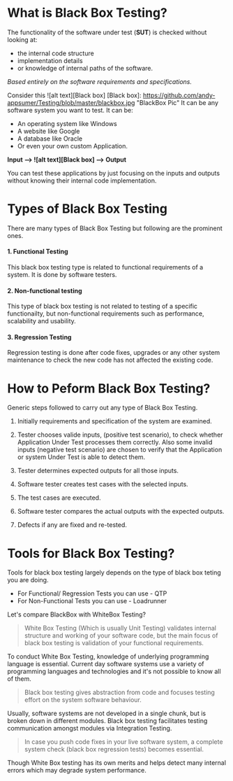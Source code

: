 # What is Black Box Testing?

The functionality of the software under test (**SUT**) is checked without looking at: 
* the internal code structure
* implementation details 
* or knowledge of internal paths of the software.

 *Based entirely on the software requirements and specifications.*

Consider this 
![alt text][Black box]
[Black box]:  https://github.com/andy-appsumer/Testing/blob/master/blackbox.jpg "BlackBox Pic"
It can be any software system you want to test.
It can be:
- An operating system like Windows
- A website like Google
- A database like Oracle
- Or even your own custom Application.

**Input &#10230; ![alt text][Black box] &#10230; Output**

You can test these applications by just focusing on the inputs and outputs without knowing their internal code implementation.

# Types of Black Box Testing
There are many types of Black Box Testing but following are the prominent ones.

#### 1. Functional Testing
This black box testing type is related to functional requirements of a system. It is done by software testers.

#### 2. Non-functional testing
This type of black box testing is not related to testing of a specific functionailty, but non-functional requirements such as performance, scalability and usability. 

#### 3. Regression Testing
Regression testing is done after code fixes, upgrades or any other system maintenance to check the new code has not affected the existing code.

# How to Peform Black Box Testing?
Generic steps followed to carry out any type of Black Box Testing.

1. Initially requirements and specification of the system are examined. 

2. Tester chooses valide inputs, (positive test scenario), to check whether Application Under Test processes them correctly. Also some invalid inputs (negative test scenario) are chosen to verify that the Application or system Under Test is able to detect them.

3. Tester determines expected outputs for all those inputs.

4. Software tester creates test cases with the selected inputs.

5. The test cases are executed.

6. Software tester compares the actual outputs with the expected outputs.

7. Defects if any are fixed and re-tested.

# Tools for Black Box Testing?
Tools for black box testing largely depends on the type of black box teting you are doing.

- For Functional/ Regression Tests you can use - QTP
- For Non-Functional Tests you can use - Loadrunner

Let's compare BlackBox with WhiteBox Testing?

> White Box Testing (Which is usually Unit Testing) validates internal structure and working of your software code, but the main focus of black box testing is validation of your functional requirements.

To conduct White Box Testing, knowledge of underlying programming language is essential. Current day software systems use a variety of programming languages and technologies and it's not possible to know all of them. 

> Black box testing gives abstraction from code and focuses testing effort on the system software behaviour. 

Usually, software systems are not developed in a single chunk, but is broken down in different modules. Black box testing facilitates testing communication amongst modules via Integration Testing. 

> In case you push code fixes in your live software system, a complete system check (black box regression tests) becomes essential.

Though White Box testing has its own merits and helps detect many internal errors which may degrade system performance. 
